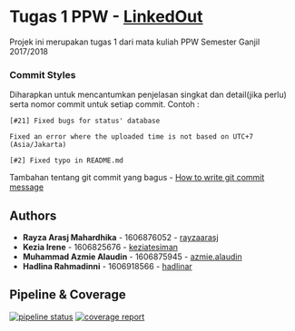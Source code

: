 # Tugas 1 PPW - [LinkedOut](https://linked-out.herokuapp.com)

Projek ini merupakan tugas 1 dari mata kuliah PPW Semester Ganjil 2017/2018

### Commit Styles

Diharapkan untuk mencantumkan penjelasan singkat dan detail(jika perlu) serta nomor commit untuk setiap commit. Contoh :

```
[#21] Fixed bugs for status' database

Fixed an error where the uploaded time is not based on UTC+7 (Asia/Jakarta)
```

```
[#2] Fixed typo in README.md
```

Tambahan tentang git commit yang bagus - [How to write git commit message](https://chris.beams.io/posts/git-commit/)

## Authors

* **Rayza Arasj Mahardhika** - 1606876052 - [rayzaarasj](https://gitlab.com/rayzaarasj)
* **Kezia Irene** - 1606825676 - [keziatesiman](https://gitlab.com/keziatesiman)
* **Muhammad Azmie Alaudin** - 1606875945 - [azmie.alaudin](https://gitlab.com/azmie.alaudin)
* **Hadlina Rahmadinni** - 1606918566 - [hadlinar](https://gitlab.com/hadlinar)

## Pipeline & Coverage

[![pipeline status](https://gitlab.com/ppw-c-4/linked-out/badges/master/pipeline.svg)](https://gitlab.com/ppw-c-4/linked-out/commits/master)
[![coverage report](https://gitlab.com/ppw-c-4/linked-out/badges/master/coverage.svg)](https://gitlab.com/ppw-c-4/linked-out/commits/master)
